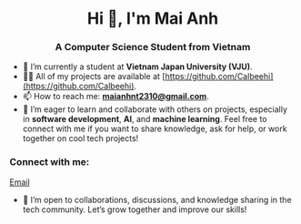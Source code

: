 <h1 align="center">Hi 👋, I'm Mai Anh</h1>
<h3 align="center">A Computer Science Student from Vietnam</h3>

- 🔭 I’m currently a student at **Vietnam Japan University (VJU)**.
- 👨‍💻 All of my projects are available at [https://github.com/Calbeehi](https://github.com/Calbeehi).
- 📫 How to reach me: **maianhnt2310@gmail.com**.
- 🌱 I’m eager to learn and collaborate with others on projects, especially in **software development**, **AI**, and **machine learning**. Feel free to connect with me if you want to share knowledge, ask for help, or work together on cool tech projects!

<h3 align="left">Connect with me:</h3>
<p align="left">
  <a href="mailto:maianhnt2310@gmail.com">Email</a>
</p>

- 💬 I’m open to collaborations, discussions, and knowledge sharing in the tech community. Let’s grow together and improve our skills!  
